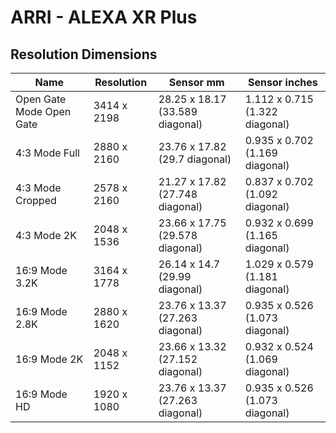 # ARRI - ALEXA XR Plus

## Resolution Dimensions

| Name                     | Resolution   | Sensor mm                       | Sensor inches                  |
|--------------------------|--------------|---------------------------------|--------------------------------|
| Open Gate Mode Open Gate | 3414 x 2198  | 28.25 x 18.17 (33.589 diagonal) | 1.112 x 0.715 (1.322 diagonal) |
| 4:3 Mode Full            | 2880 x 2160  | 23.76 x 17.82 (29.7 diagonal)   | 0.935 x 0.702 (1.169 diagonal) |
| 4:3 Mode Cropped         | 2578 x 2160  | 21.27 x 17.82 (27.748 diagonal) | 0.837 x 0.702 (1.092 diagonal) |
| 4:3 Mode 2K              | 2048 x 1536  | 23.66 x 17.75 (29.578 diagonal) | 0.932 x 0.699 (1.165 diagonal) |
| 16:9 Mode 3.2K           | 3164 x 1778  | 26.14 x 14.7 (29.99 diagonal)   | 1.029 x 0.579 (1.181 diagonal) |
| 16:9 Mode 2.8K           | 2880 x 1620  | 23.76 x 13.37 (27.263 diagonal) | 0.935 x 0.526 (1.073 diagonal) |
| 16:9 Mode 2K             | 2048 x 1152  | 23.66 x 13.32 (27.152 diagonal) | 0.932 x 0.524 (1.069 diagonal) |
| 16:9 Mode HD             | 1920 x 1080  | 23.76 x 13.37 (27.263 diagonal) | 0.935 x 0.526 (1.073 diagonal) |
